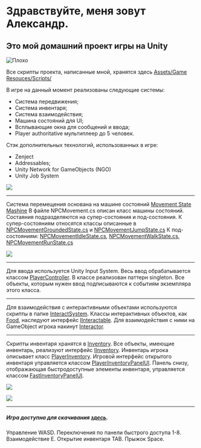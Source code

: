 # Здравствуйте, меня зовут Александр.
## Это мой домашний проект игры на Unity

![Плохо](https://drive.google.com/file/d/1BaU9_yTZZuNh8uiRe4RJYbpqAPeYLt7i/preview)

Все скрипты проекта, написанные мной, хранятся здесь [Assets/Game Resouces/Scripts/](https://bitbucket.org/movietoneofficial/village/src/master/Assets/Game%20Resources/Scripts/)


В игре на данный момент реализованы следующие системы:
* Система передвижения;
* Система инвентаря;
* Система взаимодействия;
* Машина состояний для UI;
* Всплывающие окна для сообщений и ввода;
* Player authoritative мультиплеер до 5 человек.

Стэк дополнительных технологий, использованных в игре:
* Zenject
* Addressables;
* Unity Network for GameObjects (NGO)
* Unity Job System


![](https://lh3.googleusercontent.com/drive-viewer/AJc5JmRCn9xPCt1B9z7unkc-yyaixBFpEgmVFupj1Fy9d2sa3VGINsxli2BvbBK0rgFL_Lpe94CM6pw=w1920-h969)
____
Система перемещения основана на машине состояний [Movement State Mashine](https://bitbucket.org/movietoneofficial/village/src/master/Assets/Resouces/Scripts/Core/Controls/Movement%20State%20Mashine/)
В файле NPCMovement.cs описан класс машины состояний.
Состаяния подразделяются на супер-состояния и под-состояния.
К супер-состояниям относятся классы описанные в [NPCMovementGroundedState.cs](https://bitbucket.org/movietoneofficial/village/src/master/Assets/Resouces/Scripts/Core/Controls/Movement%20State%20Mashine/NPCMovementGroundedState.cs) и [NPCMovementJumpState.cs](https://bitbucket.org/movietoneofficial/village/src/master/Assets/Resouces/Scripts/Core/Controls/Movement%20State%20Mashine/NPCMovementJumpState.cs)
К под-состояниям: [NPCMovementIdleState.cs](https://bitbucket.org/movietoneofficial/village/src/master/Assets/Resouces/Scripts/Core/Controls/Movement%20State%20Mashine/NPCMovementIdleState.cs), [NPCMovementWalkState.cs](https://bitbucket.org/movietoneofficial/village/src/master/Assets/Resouces/Scripts/Core/Controls/Movement%20State%20Mashine/NPCMovementWalkState.cs), [NPCMovementRunState.cs](https://bitbucket.org/movietoneofficial/village/src/master/Assets/Resouces/Scripts/Core/Controls/Movement%20State%20Mashine/NPCMovementRunState.cs)

![](https://lh3.googleusercontent.com/drive-viewer/AJc5JmRIxSmhc9TrSAUgN-kJt8BfCMBOISXW_MG6nER5C4pLdICyo8qtj4WbjDN-PRlRcuUv90z5ZAg=w1920-h969)
____
Для ввода используется Unity Input System. Весь ввод обрабатывается классом [PlayerController](https://bitbucket.org/movietoneofficial/village/src/master/Assets/Resouces/Scripts/Core/Controls/PlayerController.cs). В классе реализован паттерн singleton. Все объекты, которым нужен ввод подписываются к событиям экземпляра этого класса.
____

Для взаимодействия с интерактивными объектами используются скрипты в папке [InteractSystem](https://bitbucket.org/movietoneofficial/village/src/master/Assets/Resouces/Scripts/Core/InteractSystem/).
Классы интерактивных объектов, как [Food](https://bitbucket.org/movietoneofficial/village/src/master/Assets/Resouces/Scripts/Core/InteractSystem/Food.cs), наследуют интерфейс [IInteractable](https://bitbucket.org/movietoneofficial/village/src/master/Assets/Resouces/Scripts/Core/InteractSystem/IInteractable.cs).
Для взаимодействия с ними на GameObject игрока накинут [Interactor](https://bitbucket.org/movietoneofficial/village/src/master/Assets/Resouces/Scripts/Core/InteractSystem/Interactor.cs).

____

Скрипты инвентаря хранятся в [Inventory](https://bitbucket.org/movietoneofficial/village/src/master/Assets/Resouces/Scripts/Core/Inventory/).
Все объекты, имеющие инвентарь, реализуют интерфейс [IInventory](https://bitbucket.org/movietoneofficial/village/src/master/Assets/Resouces/Scripts/Core/Inventory/IInventory.cs).
Инвентарь игрока описывает класс [PlayerInventory](https://bitbucket.org/movietoneofficial/village/src/master/Assets/Resouces/Scripts/Core/Inventory/PlayerInventory.cs). Игровой интерфейс открытого инвентаря управляется классом [PlayerInventoryPanelUI](https://bitbucket.org/movietoneofficial/village/src/master/Assets/Resouces/Scripts/Core/Inventory/PlayerInventoryPanelUI.cs). Панель снизу, отображающая быстродоступные элементы инвентаря, управляется классом [FastInventoryPanelUI](https://bitbucket.org/movietoneofficial/village/src/master/Assets/Resouces/Scripts/Core/Inventory/FastInventoryPanelUI.cs).

![](https://lh3.googleusercontent.com/drive-viewer/AJc5JmQ-sq4yTgf6Wb_hmqZRrPIhdfqXmUAfUZ8Uj6i8BlP9pseaZYYFnu_aSFlC82c2QCu1EHJ_m6c=w1920-h969)

![](https://lh3.googleusercontent.com/drive-viewer/AJc5JmSjF2cKlrVN6qjMTFqfqK2XUwXrB6N9djD0CC6LGByXALuD33dslVfbqkkHQM4ECn9K8eqbbkg=w1920-h969)

____

##### Игра доступна для скачивания [здесь](https://drive.google.com/file/d/1V3xDTf3tZiV95Gqm-K6exu4DKfgINBat/view?usp=sharing).
Управление WASD.
Переключения по панели быстрого доступа 1-8.
Взаимодействие E.
Открытие инвентаря TAB.
Прыжок Space.